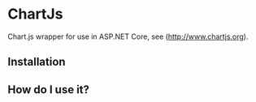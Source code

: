 # ChartJs
Chart.js wrapper for use in ASP.NET Core, see (http://www.chartjs.org).

## Installation

## How do I use it?

